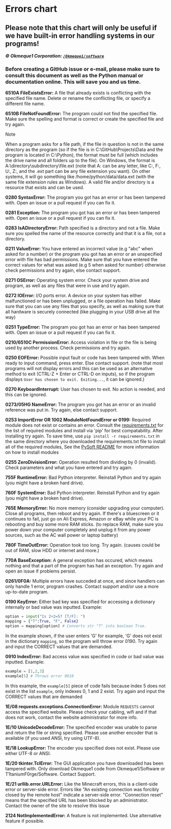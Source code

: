 # Errors chart

## Please note that this chart will only be useful if we have built-in error handling systems in our programs!
***© Okmeque1 Corporation: [`/Okmeque1/software`](https://github.com/Okmeque1/software/blob/main/PythonSoft/errors.md)***

### **Before creating a GitHub issue or e-mail, please make sure to consult this document as well as the Python manual or documentation online. This will save you and us time.**

**6510A FileExistsError:** A file that already exists is conflicting with the specified file name. Delete or rename the conflicting file, or specify a different file name.

**6510B FileNotFoundError:** The program could not find the specified file. Make sure the spelling and format is correct or create the specified file and try again. 

> [!NOTE]
> When a program asks for a file path, if the file in question is not in the same directory as the program (so if the file is in C:\GitHub\Projects\Data and the program is located in C:\Python), the format must be full (which includes the drive name and all folders up to the file). On Windows, the format is A:\directory\subdirectory\file.ext (note that A: can be any letter, like C:\, F:\, U:\, Z:\, and the .ext part can be any file extension you want). On other systems, it will go something like /home/python/data/data.ext (with the same file extension rules as Windows). A valid file and/or directory is a resource that exists and can be used.

**0280 SyntaxError:** The program you got has an error or has been tampered with. Open an issue or a pull request if you can fix it.

**0281 Exception:** The program you got has an error or has been tampered with. Open an issue or a pull request if you can fix it.

**0283 IsADirectoryError:** Path specified is a directory and not a file. Make sure you spelled the name of the resource correctly and that it is a file, not a directory.

**0211 ValueError:** You have entered an incorrect value (e.g "abc" when asked for a number) or the program you got has an error or an unspecified error with file has bad permissions. Make sure that you have entered the correct values for what was asked (e.g 5 when asked for number) otherwise check permissions and try again, else contact support.

**0271 OSError:** Operating system error. Check your system drive and program, as well as any files that were in use and try again.

**0272 IOError:** I/O ports error. A device on your system has either malfunctioned or has been unplugged, or a file operation has failed. Make sure that you can use any files that you specify, as well as making sure that all hardware is securely connected (like plugging in your USB drive all the way)

**0251 TypeError:** The program you got has an error or has been tampered with. Open an issue or a pull request if you can fix it.

**0210/6510C PermissionError:** Access violation in file or the file is being used by another process. Check permissions and try again.

**0250 EOFError:** Possible input fault or code has been tampered with. When ready to input command, press enter. Else contact support.  (note that most programs will not display errors and this can be used as an alternative method to exit (CTRL-Z + Enter or CTRL-D on inputs), so if the program displays `User has chosen to exit. Exiting...`, it can be ignored.)

**0270 KeyboardInterrupt:** User has chosen to exit. No action is needed, and this can be ignored.

**0273/05HG NameError:** The program you got has an error or an invalid reference was put in. Try again, else contact support.

**0253 ImportError OR 1002 ModuleNotFoundError or 0199:** Required module does not exist or contains an error. Consult the [requirements.txt](/PySoft/requirements.txt) for the list of required modules and install via 'pip' for best compatability. After installing try again. To save time, use `pip install -r requirements.txt` in the same directory where you downloaded the requirements.txt file to install all of the required modules, See the [PySoft README](/PySoft/README.md) for more information on how to install modules

**0255 ZeroDivisionError:** Operation resulted from dividing by 0 (invalid). Check parameters and what you have entered and try again.

**755F RuntimeError:** Bad Python interpreter. Reinstall Python and try again (you might have a broken hard drive).

**760F SystemError:** Bad Python interpreter. Reinstall Python and try again (you might have a broken hard drive).

**765E MemoryError:** No more memory (consider upgrading your computer). Close all programs, then reboot and try again. If there's a bluescreen or it continues to fail, just go on Ali Express, Amazon or eBay while your PC is rebooting and buy some more RAM sticks. (to replace RAM, make sure you power down your computer completely and unplug it from any power sources, such as the AC wall power or laptop battery) 

**780F TimeOutError:** Operation took too long. Try again. (causes could be out of RAM, slow HDD or internet and more.)

**770A BaseException:** A general exception has occured, which means nothing and that a part of the program has had an exception. Try again and open an issue if problems persist.

**0261/0F0A:** Multiple errors have succeded at once, and since handlers can only handle 1 error, program crashes. Contact support and/or use a more up-to-date program.

**0190 KeyError:** Either bad key was specified for accessing a dictionary internally or bad value was inputted. Example:
```py
option = input("Is 2+2=5? [T/F]: ")
mapping = {"T":True, "F", False}
option = mapping[option] # Converts str "T" into boolean True. 
```
In the example shown, if the user enters 'G' for example, 'G' does not exist in the dictionary `mapping`, so the program will throw error 0190. Try again and input the CORRECT values that are demanded.

**0910 IndexError:** Bad access value was specified in code or bad value was inputted. Example:
```py
example = [1,2,3]
example[5] # Throws error 0910
```
In this example, the `example[5]` piece of code fails because index 5 does not exist in the list `example`, only indexes 0, 1 and 2 exist. Try again and input the CORRECT values that are demanded

**1E/08 requests.exceptions.ConnectionError:** Module `REQUESTS` cannot access the specified website. Please check your cabling, wifi and if that does not work, contact the website administrator for more info.

**1E/10 UnicodeDecodeError:** The specified encoder was unable to parse and return the file or string specified. Please use another encoder that is available (if you used ANSI, try using UTF-8).

**1E/18 LookupError:** The encoder you specified does not exist. Please use either UTF-8 or ANSI.

**1E/20 tkinter.TclError:** The GUI application you have downloaded has been tampered with. Only download Okmeque1 code from Okmeque1/Software or T1taniumF0rge/Software. Contact Support.

**1E/21 urllib.error.URLError:** Like the Minecraft errors, this is a client-side error or server-side error. Errors like "An existing connection was forcibly closed by the remote host" indicate a server-side error. "Connection reset" means that the specified URL has been blocked by an administrator. Contact the owner of the site to resolve this issue

**2124 NotImplementedError:** A feature is not implemented. Use alternative feature if possible.

